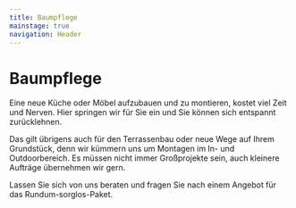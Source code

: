 ```yaml
---
title: Baumpflege
mainstage: true
navigation: Header
---
```


# Baumpflege

Eine neue Küche oder Möbel aufzubauen und zu montieren, kostet viel Zeit und Nerven. Hier springen wir für Sie ein und Sie können sich entspannt zurücklehnen.

Das gilt übrigens auch für den Terrassenbau oder neue Wege auf Ihrem Grundstück, denn wir kümmern uns um Montagen im In- und Outdoorbereich. Es müssen nicht immer Großprojekte sein, auch kleinere Aufträge übernehmen wir gern.

Lassen Sie sich von uns beraten und fragen Sie nach einem Angebot für das Rundum-sorglos-Paket.

